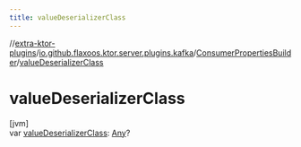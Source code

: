 ```yaml
---
title: valueDeserializerClass
---
```


//[extra-ktor-plugins](../../../index.md)/[io.github.flaxoos.ktor.server.plugins.kafka](../index.md)/[ConsumerPropertiesBuilder](index.md)/[valueDeserializerClass](value-deserializer-class.md)

# valueDeserializerClass

[jvm]\
var [valueDeserializerClass](value-deserializer-class.md): [Any](https://kotlinlang.org/api/latest/jvm/stdlib/kotlin/-any/index.md)?




